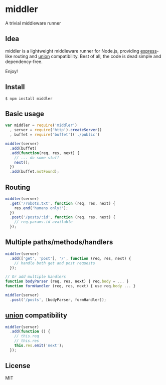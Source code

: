 middler
=======

A trivial middleware runner

Idea
----

middler is a lightweight middleware runner for Node.js, providing
[express](https://github.com/visionmedia/express)-like routing and
[union](https://github.com/flatiron/union) compatibility. Best of all, the code
is dead simple and dependency-free.

Enjoy!

Install
-------

```
$ npm install middler
```

Basic usage
-----------

```javascript
var middler = require('middler')
  , server = require('http').createServer()
  , buffet = require('buffet')('./public')

middler(server)
  .add(buffet)
  .add(function(req, res, next) {
    // ... do some stuff
    next();
  })
  .add(buffet.notFound);
```

Routing
-------

```javascript
middler(server)
  .get('/robots.txt', function (req, res, next) {
    res.end('humans only!');
  })
  .post('/posts/:id', function (req, res, next) {
    // req.params.id available
  });
```

Multiple paths/methods/handlers
-------------------------------

```javascript
middler(server)
  .add(['get', 'post'], '/', function (req, res, next) {
    // handle both get and post requests
  });

// Or add multiple handlers
function bodyParser (req, res, next) { req.body = ... }
function formHandler (req, res, next) { use req.body ... }

middler(server)
  .post('/posts', [bodyParser, formHandler]);
```

[union](https://github.com/flatiron/union) compatibility
--------------------------------------------------------

```javascript
middler(server)
  .add(function () {
    // this.req
    // this.res
    this.res.emit('next');
  });
```

License
-------

MIT